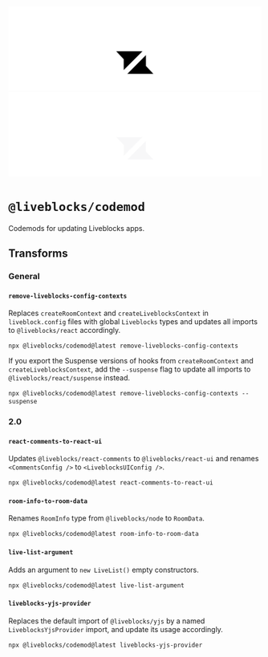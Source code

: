 <p align="center">
  <a href="https://liveblocks.io#gh-light-mode-only">
    <img src="https://raw.githubusercontent.com/liveblocks/liveblocks/main/.github/assets/header-light.svg" alt="Liveblocks" />
  </a>
  <a href="https://liveblocks.io#gh-dark-mode-only">
    <img src="https://raw.githubusercontent.com/liveblocks/liveblocks/main/.github/assets/header-dark.svg" alt="Liveblocks" />
  </a>
</p>

# `@liveblocks/codemod`

Codemods for updating Liveblocks apps.

## Transforms

### General

#### `remove-liveblocks-config-contexts`

Replaces `createRoomContext` and `createLiveblocksContext` in `liveblock.config`
files with global `Liveblocks` types and updates all imports to
`@liveblocks/react` accordingly.

```shell
npx @liveblocks/codemod@latest remove-liveblocks-config-contexts
```

If you export the Suspense versions of hooks from `createRoomContext` and
`createLiveblocksContext`, add the `--suspense` flag to update all imports to
`@liveblocks/react/suspense` instead.

```shell
npx @liveblocks/codemod@latest remove-liveblocks-config-contexts --suspense
```

### 2.0

#### `react-comments-to-react-ui`

Updates `@liveblocks/react-comments` to `@liveblocks/react-ui` and renames
`<CommentsConfig />` to `<LiveblocksUIConfig />`.

```shell
npx @liveblocks/codemod@latest react-comments-to-react-ui
```

#### `room-info-to-room-data`

Renames `RoomInfo` type from `@liveblocks/node` to `RoomData`.

```shell
npx @liveblocks/codemod@latest room-info-to-room-data
```

#### `live-list-argument`

Adds an argument to `new LiveList()` empty constructors.

```shell
npx @liveblocks/codemod@latest live-list-argument
```

#### `liveblocks-yjs-provider`

Replaces the default import of `@liveblocks/yjs` by a named
`LiveblocksYjsProvider` import, and update its usage accordingly.

```shell
npx @liveblocks/codemod@latest liveblocks-yjs-provider
```
